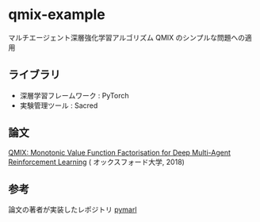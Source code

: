 # qmix-example

マルチエージェント深層強化学習アルゴリズム QMIX のシンプルな問題への適用

## ライブラリ

- 深層学習フレームワーク : PyTorch
- 実験管理ツール : Sacred

## 論文

[QMIX: Monotonic Value Function Factorisation for Deep Multi-Agent Reinforcement Learning](https://arxiv.org/abs/1803.11485) (
オックスフォード大学, 2018)

## 参考

論文の著者が実装したレポジトリ [pymarl](https://github.com/oxwhirl/pymarl)
